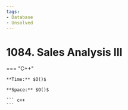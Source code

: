 ```yaml
---
tags:
- Database
- Unsolved
---
```



# 1084. Sales Analysis III

=== "C++"

    **Time:** $O()$

    **Space:** $O()$

    ``` c++
    ```